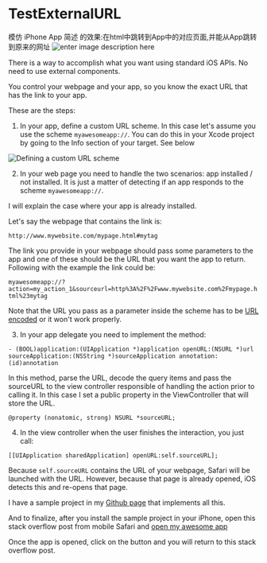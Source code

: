 # TestExternalURL
模仿 iPhone App 简述 的效果:在html中跳转到App中的对应页面,并能从App跳转到原来的网址
 ![enter image description here][6]

  

There is a way to accomplish what you want using standard iOS APIs. No need to use external components.

You control your webpage and your app, so you know the exact URL that has the link to your app.

These are the steps:

1) In your app, define a custom URL scheme. In this case let's assume you use the scheme `myawesomeapp://`. You can do this in your Xcode project by going to the Info section of your target. See below

![Defining a custom URL scheme][1]

2) In your web page you need to handle the two scenarios: app installed / not installed. It is just a matter of detecting if an app responds to the scheme `myawesomeapp://`. 


I will explain the case where your app is already installed. 

Let's say the webpage that contains the link is:

`http://www.mywebsite.com/mypage.html#mytag`

The link you provide in your webpage should pass some parameters to the app and one of these should be the URL that you want the app to return. Following with the example the link could be:

`myawesomeapp://?action=my_action_1&sourceurl=http%3A%2F%2Fwww.mywebsite.com%2Fmypage.html%23mytag`

Note that the URL you pass as a parameter inside the scheme has to be [URL encoded][3] or it won't work properly.

3) In your app delegate you need to implement the method:

`- (BOOL)application:(UIApplication *)application openURL:(NSURL *)url sourceApplication:(NSString *)sourceApplication annotation:(id)annotation`

In this method, parse the URL, decode the query items and pass the sourceURL to the view controller responsible of handling the action prior to calling it. In this case I set a public property in the ViewController that will store the URL.

`@property (nonatomic, strong) NSURL *sourceURL;`

4) In the view controller when the user finishes the interaction, you just call:

`[[UIApplication sharedApplication] openURL:self.sourceURL];`

Because `self.sourceURL` contains the URL of your webpage, Safari will be launched with the URL. However, because that page is already opened, iOS detects this and re-opens that page.

I have a sample project in my [Github page][4] that implements all this.

And to finalize, after you install the sample project in your iPhone, open this stack overflow post from mobile Safari and [open my awesome app][5]

Once the app is opened, click on the button and you will return to this stack overflow post.


  [1]: https://github.com/ChenYilong/CYLExternalURL/blob/master/CYLExternalURL/it_is_screenshot_setting.png
  [3]: http://en.wikipedia.org/wiki/Percent-encoding
  [4]: https://github.com/ChenYilong/CYLExternalURL
  [5]: myawesomeapp://?action=my_action_1&sourceurl=http://weibo.com/1692391497/CkirQtS1I?from=page_1005051692391497_profile&wvr=6&mod=weibotime&type=comment#_rnd1433007524429
  [6]: https://github.com/ChenYilong/TestExternalURL/blob/master/TestExternalURL/it_is_effect_show_shemeurl.gif
